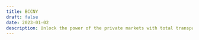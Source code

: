 ```yaml
---
title: BCCNY
draft: false
date: 2023-01-02
description: Unlock the power of the private markets with total transparency & flexibility.
---
```

